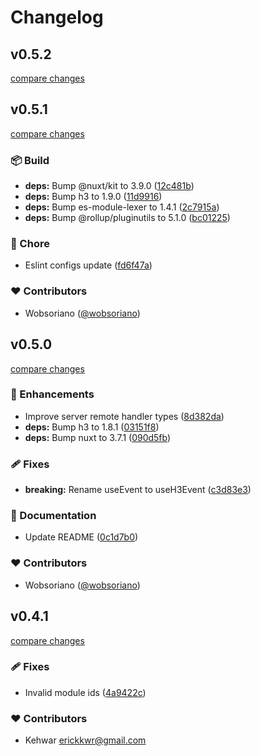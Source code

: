 # Changelog


## v0.5.2

[compare changes](https://github.com/wobsoriano/nuxt-remote-fn/compare/v0.5.1...v0.5.2)

## v0.5.1

[compare changes](https://github.com/wobsoriano/nuxt-remote-fn/compare/v0.5.0...v0.5.1)

### 📦 Build

- **deps:** Bump @nuxt/kit to 3.9.0 ([12c481b](https://github.com/wobsoriano/nuxt-remote-fn/commit/12c481b))
- **deps:** Bump h3 to 1.9.0 ([11d9916](https://github.com/wobsoriano/nuxt-remote-fn/commit/11d9916))
- **deps:** Bump es-module-lexer to 1.4.1 ([2c7915a](https://github.com/wobsoriano/nuxt-remote-fn/commit/2c7915a))
- **deps:** Bump @rollup/pluginutils to 5.1.0 ([bc01225](https://github.com/wobsoriano/nuxt-remote-fn/commit/bc01225))

### 🏡 Chore

- Eslint configs update ([fd6f47a](https://github.com/wobsoriano/nuxt-remote-fn/commit/fd6f47a))

### ❤️ Contributors

- Wobsoriano ([@wobsoriano](http://github.com/wobsoriano))

## v0.5.0

[compare changes](https://github.com/wobsoriano/nuxt-remote-fn/compare/v0.4.1...v0.5.0)

### 🚀 Enhancements

- Improve server remote handler types ([8d382da](https://github.com/wobsoriano/nuxt-remote-fn/commit/8d382da))
- **deps:** Bump h3 to 1.8.1 ([03151f8](https://github.com/wobsoriano/nuxt-remote-fn/commit/03151f8))
- **deps:** Bump nuxt to 3.7.1 ([090d5fb](https://github.com/wobsoriano/nuxt-remote-fn/commit/090d5fb))

### 🩹 Fixes

- **breaking:** Rename useEvent to useH3Event ([c3d83e3](https://github.com/wobsoriano/nuxt-remote-fn/commit/c3d83e3))

### 📖 Documentation

- Update README ([0c1d7b0](https://github.com/wobsoriano/nuxt-remote-fn/commit/0c1d7b0))

### ❤️ Contributors

- Wobsoriano ([@wobsoriano](http://github.com/wobsoriano))

## v0.4.1

[compare changes](https://github.com/wobsoriano/nuxt-remote-fn/compare/v0.4.0...v0.4.1)


### 🩹 Fixes

  - Invalid module ids ([4a9422c](https://github.com/wobsoriano/nuxt-remote-fn/commit/4a9422c))

### ❤️  Contributors

- Kehwar <erickkwr@gmail.com>

